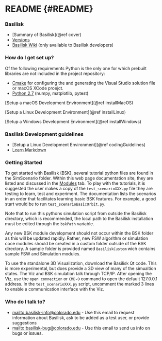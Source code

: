 # README  {#README}

### Basilisk ###

* [Summary of Basilisk](@ref cover)
* [Versions](http://hanspeterschaub.info/bskReleaseNotes.html)
* [Basilisk Wiki](https://bitbucket.org/avslab/basilisk/wiki/Home) (only available to Basilisk developers)

### How do I get set up? ###
Of the following requirements Python is the only one for which prebuilt libraries are not included in the project repository:

* [Cmake](https://cmake.org) for configuring the and generating the Visual Studio solution file or macOS XCode proejct.
* [Python 2.7](https://www.python.org/downloads/windows/) (numpy, matplotlib, pytest)

[Setup a macOS Development Environment](@ref installMacOS)

[Setup a Linux Development Environment](@ref installLinux)

[Setup a Windows Development Environment](@ref installWindows)


### Basilisk Development guidelines ###

* [Setup a Linux Development Environment](@ref codingGuidelines)
* [Learn Markdown](https://bitbucket.org/tutorials/markdowndemo)


### Getting Started
To get started with Basilisk (BSK), several tutorial python files are found in the SimScenario folder.  Within this web page documentation site, they are listed and discussed in the <a href="modules.html">Modules</a> tab.  To play with the tutorials, it is suggested the user makes a copy of the `test_scenarioXXX.py` file they are testing to learn, test and experiment.  The documentation lists the scenarios in an order that facilitates learning basic BSK features. For example, a good start would be to run `test_scenarioBasicOrbit.py`.

Note that to run this pythons simulation script from outside the Basilisk directory, which is recommended, the local path to the Basilisk installation must be edited through the `bskPath` variable.

Any new BSK module development should not occur within the BSK folder as this will be updated rapidly.  Rather, new FSW algorithm or simulation coce modules should be created in a custom folder outside of the BSK directory.  A sample folder is provided named `BasiliskCustom` wich contains sample FSW and Simulation modules.

To use the standalone 3D Visualization, download the Basilisk Qt code.  This is more experimental, but does provide a 3D view of many of the simualtion states.  The Viz and BSK simulation talk through TCP/IP.  After opening the Viz, use the `open connection` or `CMD-O` command to open the default 127.0.0.1 address.  In the `test_scenarioXXX.py` script, uncomment the marked 3 lines to enable a communication interface with the Viz.


### Who do I talk to? ###

- <mailto:basilisk-info@colorado.edu> - Use this email to request information about Basilisk, ask to be added as a test user, or provide suggestions
- <mailto:basilisk-bug@colorado.edu> - Use this email to send us info on bugs or issues.